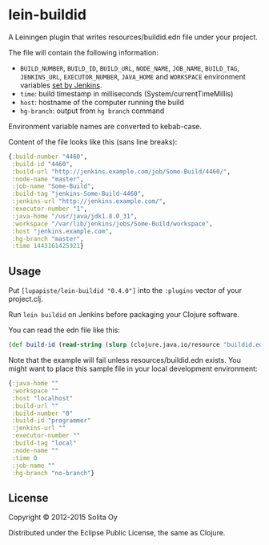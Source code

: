 # lein-buildid

A Leiningen plugin that writes resources/buildid.edn file under your project.

The file will contain the following information:
* `BUILD_NUMBER`, `BUILD_ID`, `BUILD_URL`, `NODE_NAME`, `JOB_NAME`,
  `BUILD_TAG`, `JENKINS_URL`, `EXECUTOR_NUMBER`, `JAVA_HOME` and `WORKSPACE`
  environment variables
  [set by Jenkins](https://wiki.jenkins-ci.org/display/JENKINS/Building+a+software+project#Buildingasoftwareproject-below).
* `time`: build timestamp in milliseconds (System/currentTimeMillis)
* `host`: hostname of the computer running the build
* `hg-branch`: output from `hg branch` command

Environment variable names are converted to kebab-case.

Content of the file looks like this (sans line breaks):

```clojure
{:build-number "4460",
 :build-id "4460",
 :build-url "http://jenkins.example.com/job/Some-Build/4460/",
 :node-name "master",
 :job-name "Some-Build",
 :build-tag "jenkins-Some-Build-4460",
 :jenkins-url "http://jenkins.example.com/",
 :executor-number "1",
 :java-home "/usr/java/jdk1.8.0_31",
 :workspace "/var/lib/jenkins/jobs/Some-Build/workspace",
 :host "jenkins.example.com",
 :hg-branch "master",
 :time 1443161425921}
```

## Usage

Put `[lupapiste/lein-buildid "0.4.0"]` into the `:plugins` vector of your project.clj.

Run `lein buildid` on Jenkins before packaging your Clojure software.

You can read the edn file like this:
```clojure
(def build-id (read-string (slurp (clojure.java.io/resource "buildid.edn"))))
```

Note that the example will fail unless resources/buildid.edn exists.
You might want to place this sample file in your local development environment:

```clojure
{:java-home ""
 :workspace ""
 :host "localhost"
 :build-url ""
 :build-number "0"
 :build-id "programmer"
 :jenkins-url ""
 :executor-number ""
 :build-tag "local"
 :node-name ""
 :time 0
 :job-name ""
 :hg-branch "no-branch"}
```

## License

Copyright © 2012-2015 Solita Oy

Distributed under the Eclipse Public License, the same as Clojure.
